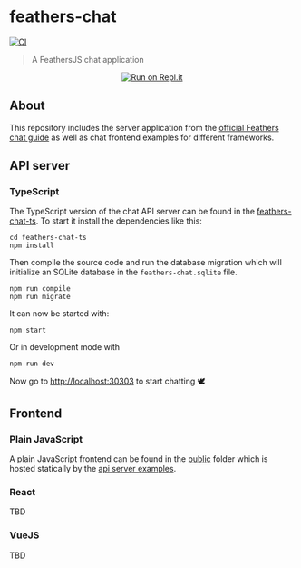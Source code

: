 # feathers-chat

[![CI](https://github.com/feathersjs/feathers-chat/workflows/CI/badge.svg)](https://github.com/feathersjs/feathers-chat/actions?query=workflow%3ACI)

> A FeathersJS chat application

<p align="center">
  <a href="https://replit.com/new/github/FossPrime/feathers-chat"><img src="https://replit.com/badge/github/feathersjs/feathers-chat" alt="Run on Repl.it"></a> 
</p>

## About

This repository includes the server application from the [official Feathers chat guide](https://dove.feathersjs.com/guides/basics/generator.html) as well as chat frontend examples for different frameworks.

## API server

### TypeScript

The TypeScript version of the chat API server can be found in the [feathers-chat-ts](./feathers-chat-ts/). To start it install the dependencies like this:

```
cd feathers-chat-ts
npm install
```

Then compile the source code and run the database migration which will initialize an SQLite database in the `feathers-chat.sqlite` file.

```
npm run compile
npm run migrate
```

It can now be started with:

```
npm start
```

Or in development mode with

```
npm run dev
```

Now go to [http://localhost:30303](http://localhost:30303) to start chatting 🕊️

## Frontend

### Plain JavaScript

A plain JavaScript frontend can be found in the [public](./public/) folder which is hosted statically by the [api server examples](#api-server).

### React

TBD

### VueJS

TBD
